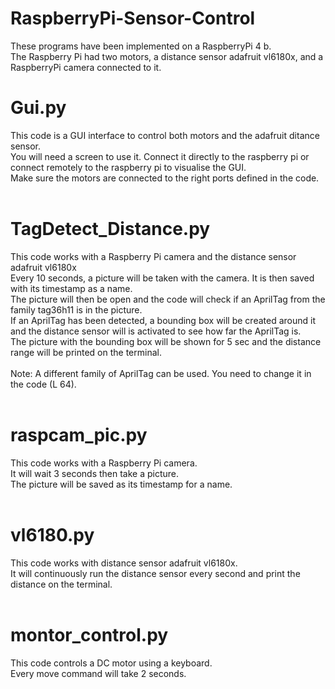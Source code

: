 # RaspberryPi-Sensor-Control
These programs have been implemented on a RaspberryPi 4 b. <br> The Raspberry Pi had two motors, a distance sensor adafruit vl6180x, and a RaspberryPi camera connected to it. <br>

# Gui.py
This code is a GUI interface to control both motors and the adafruit ditance sensor. <br>
You will need a screen to use it. Connect it directly to the raspberry pi or connect remotely to the raspberry pi to visualise the GUI. <br>
Make sure the motors are connected to the right ports defined in the code. <br>
<br>

# TagDetect_Distance.py
This code works with a Raspberry Pi camera and the distance sensor adafruit vl6180x <br>
Every 10 seconds, a picture will be taken with the camera. It is then saved with its timestamp as a name. <br>
The picture will then be open and the code will check if an AprilTag from the family tag36h11 is in the picture. <br>
If an AprilTag has been detected, a bounding box will be created around it and the distance sensor will is activated to see how far the AprilTag is. <br>
The picture with the bounding box will be shown for 5 sec and the distance range will be printed on the terminal. <br>
<br>
Note: A different family of AprilTag can be used. You need to change it in the code (L 64). <br>
<br>

# raspcam_pic.py
This code works with a Raspberry Pi camera. <br>
It will wait 3 seconds then take a picture. <br>
The picture will be saved as its timestamp for a name. <br>
<br>

# vl6180.py
This code works with distance sensor adafruit vl6180x. <br>
It will continuously run the distance sensor every second and print the distance on the terminal. <br>
<br>

# montor_control.py
This code controls a DC motor using a keyboard. <br>
Every move command will take 2 seconds.
